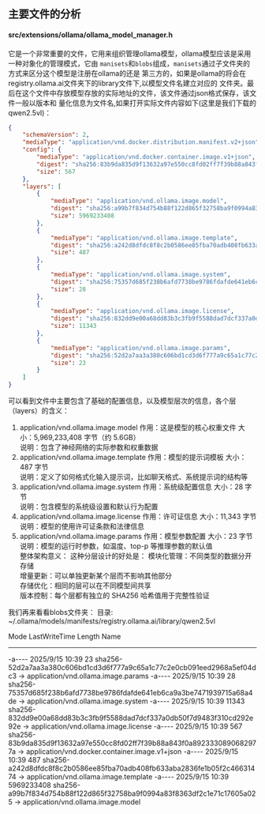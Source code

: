 ## 主要文件的分析
#### src/extensions/ollama/ollama_model_manager.h
它是一个非常重要的文件，它用来组织管理ollama模型，ollama模型应该是采用一种对象化的管理模式，它由
``manisets``和``blobs``组成，``manisets``通过子文件夹的方式来区分这个模型是注册在ollama的还是
第三方的，如果是ollama的将会在registry.ollama.ai文件夹下的library文件下,以模型文件名建立对应的
文件夹。最后在这个文件中存放模型存放的实际地址的文件，该文件通过json格式保存，该文件一般以版本和
量化信息为文件名,如果打开实际文件内容如下(这里是我们下载的qwen2.5vl)：
```json
{
    "schemaVersion": 2,
    "mediaType": "application/vnd.docker.distribution.manifest.v2+json",
    "config": {
        "mediaType": "application/vnd.docker.container.image.v1+json",
        "digest": "sha256:83b9da835d9f13632a97e550cc8fd02ff7f39b88a843f0a8923330890682977a",
        "size": 567
    },
    "layers": [
        {
            "mediaType": "application/vnd.ollama.image.model",
            "digest": "sha256:a99b7f834d754b88f122d865f32758ba9f0994a83f8363df2c1e71c17605a025",
            "size": 5969233408
        },
        {
            "mediaType": "application/vnd.ollama.image.template",
            "digest": "sha256:a242d8dfdc8f8c2b0586ee85fba70adb408fb633aba2836fe1b05f2c46631474",
            "size": 487
        },
        {
            "mediaType": "application/vnd.ollama.image.system",
            "digest": "sha256:75357d685f238b6afd7738be9786fdafde641eb6ca9a3be7471939715a68a4de",
            "size": 28
        },
        {
            "mediaType": "application/vnd.ollama.image.license",
            "digest": "sha256:832dd9e00a68dd83b3c3fb9f5588dad7dcf337a0db50f7d9483f310cd292e92e",
            "size": 11343
        },
        {
            "mediaType": "application/vnd.ollama.image.params",
            "digest": "sha256:52d2a7aa3a380c606bd1cd3d6f777a9c65a1c77c2e0cb091eed2968a5ef04dc3",
            "size": 23
        }
    ]
}
```
可以看到文件中主要包含了基础的配置信息，以及模型层次的信息，各个层（layers）的含义： 
1. application/vnd.ollama.image.model 
作用：这是模型的核心权重文件  大小：5,969,233,408 字节（约 5.6GB）  
说明：包含了神经网络的实际参数和权重数据   
2. application/vnd.ollama.image.template 
作用：模型的提示词模板  大小：487 字节  
说明：定义了如何格式化输入提示词，比如聊天格式、系统提示词的结构等   
3. application/vnd.ollama.image.system 
作用：系统级配置信息  大小：28 字节  
说明：包含模型的系统级设置和默认行为配置   
4. application/vnd.ollama.image.license 
作用：许可证信息  大小：11,343 字节  
说明：模型的使用许可证条款和法律信息   
5. application/vnd.ollama.image.params 
作用：模型参数配置  大小：23 字节  
说明：模型的运行时参数，如温度、top-p 等推理参数的默认值   
整体架构意义： 这种分层设计的好处是： 
模块化管理：不同类型的数据分开存储  
增量更新：可以单独更新某个层而不影响其他部分  
存储优化：相同的层可以在不同模型间共享  
版本控制：每个层都有独立的 SHA256 哈希值用于完整性验证

我们再来看看blobs文件夹：
目录: ~/.ollama/models/manifests/registry.ollama.ai/library/qwen2.5vl

Mode                 LastWriteTime         Length Name
----                 -------------         ------ ----
-a----         2025/9/15     10:39             23 sha256-52d2a7aa3a380c606bd1cd3d6f777a9c65a1c77c2e0cb091eed2968a5ef04dc3  -> application/vnd.ollama.image.params
-a----         2025/9/15     10:39             28 sha256-75357d685f238b6afd7738be9786fdafde641eb6ca9a3be7471939715a68a4de  -> application/vnd.ollama.image.system
-a----         2025/9/15     10:39          11343 sha256-832dd9e00a68dd83b3c3fb9f5588dad7dcf337a0db50f7d9483f310cd292e92e  -> application/vnd.ollama.image.license
-a----         2025/9/15     10:39            567 sha256-83b9da835d9f13632a97e550cc8fd02ff7f39b88a843f0a8923330890682977a  -> application/vnd.docker.container.image.v1+json
-a----         2025/9/15     10:39            487 sha256-a242d8dfdc8f8c2b0586ee85fba70adb408fb633aba2836fe1b05f2c46631474  -> application/vnd.ollama.image.template
-a----         2025/9/15     10:39     5969233408 sha256-a99b7f834d754b88f122d865f32758ba9f0994a83f8363df2c1e71c17605a025  -> application/vnd.ollama.image.model